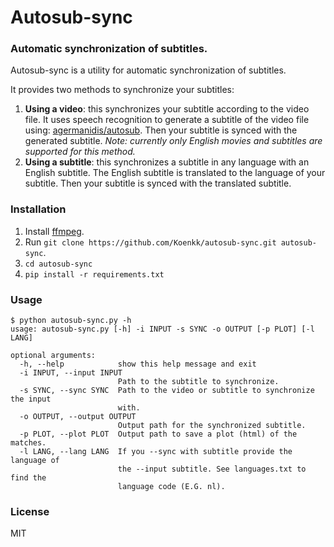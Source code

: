 # Autosub-sync
### Automatic synchronization of subtitles.

Autosub-sync is a utility for automatic synchronization of subtitles.

It provides two methods to synchronize your subtitles:
1. **Using a video**: this synchronizes your subtitle according to the video file.
   It uses speech recognition to generate a subtitle of the video file using: [agermanidis/autosub](https://github.com/agermanidis/autosub).
   Then your subtitle is synced with the generated subtitle.
   *Note: currently only English movies and subtitles are supported for this method.*
2. **Using a subtitle**: this synchronizes a subtitle in any language with an
   English subtitle. The English subtitle is translated to the language of your subtitle.
   Then your subtitle is synced with the translated subtitle.


### Installation

1. Install [ffmpeg](https://www.ffmpeg.org/).
2. Run `git clone https://github.com/Koenkk/autosub-sync.git autosub-sync`.
3. `cd autosub-sync`
4. `pip install -r requirements.txt`

### Usage

```
$ python autosub-sync.py -h
usage: autosub-sync.py [-h] -i INPUT -s SYNC -o OUTPUT [-p PLOT] [-l LANG]

optional arguments:
  -h, --help            show this help message and exit
  -i INPUT, --input INPUT
                        Path to the subtitle to synchronize.
  -s SYNC, --sync SYNC  Path to the video or subtitle to synchronize the input
                        with.
  -o OUTPUT, --output OUTPUT
                        Output path for the synchronized subtitle.
  -p PLOT, --plot PLOT  Output path to save a plot (html) of the matches.
  -l LANG, --lang LANG  If you --sync with subtitle provide the language of
                        the --input subtitle. See languages.txt to find the
                        language code (E.G. nl).
```

### License

MIT
